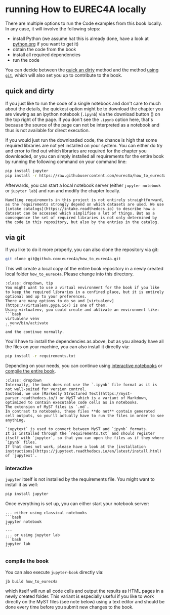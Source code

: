 # running How to EUREC4A locally

There are multiple options to run the Code examples from this book locally.
In any case, it will involve the following steps:
* install Python (we assume hat this is already done, have a look at [python.org](https://python.org) if you want to get it)
* obtain the code from the book
* install all required dependencies
* run the code

You can decide between the [quick an dirty](#quick-and-dirty) method and the method [using `git`](#via-git), which will also set you up to contribute to the book.

## quick and dirty
If you just like to run the code of a single notebook and don't care to much about the details, the quickest option might be to download the chapter you are viewing as an ipython notebook (`.ipynb`) via the download button (<i class="fas fa-download"></i>) on the top right of the page. If you don't see the `.ipynb` option here, that's because the source of the page can not be interpreted as a notebook and thus is not available for direct execution.

If you would just run the downloaded code, the chance is high that some required libraries are not yet installed on your system. You can either do try and error to find out which libraries are required for the chapter you downloaded, or you can simply installed all requirements for the entire book by running the following command on your command line:
```bash
pip install jupyter
pip install -r https://raw.githubusercontent.com/eurec4a/how_to_eurec4a/master/requirements.txt
```

Afterwards, you can start a local notebook server (either `jupyter notebook` or `jupyter lab`) and run and modify the chapter locally.

```{note}
Handling requirements in this project is not entirely straightforward, as the requirements strongly depend on which datasets are used. We use [intake catalogs](https://intake.readthedocs.io) to describe how a dataset can be accessed which simplifies a lot of things. But as a consequence the set of required libraries is not only determined by the code in this repository, but also by the entries in the catalog.
```

## via git

If you like to do it more properly, you can also clone the repository via git:

```bash
git clone git@github.com:eurec4a/how_to_eurec4a.git
```

This will create a local copy of the entire book repository in a newly created local folder `how_to_eurec4a`.
Please change into this directory.

````{admonition} Maybe use a virtual environment
:class: dropdown, tip
You might want to use a virtual environment for the book if you like to keep the required libraries in a confined place, but it is entirely optional and up to your preferences.
There are many options to do so and [virtualenv](https://virtualenv.pypa.io/) is one of them.
Using virtualenv, you could create and aktivate an environment like:
```bash
virtualenv venv
. venv/bin/activate
```
and the continue normally.
````
You'll have to install the dependencies as above, but as you already have all the files on your machine, you can also install it directly via:

```bash
pip install -r requirements.txt
```

Depending on your needs, you can continue using [interactive notebooks](#interactive) or [compile the entire book](#compile-the-book).

```{admonition} About MyST notebooks.
:class: dropdown
Internally, the book does not use the `.ipynb` file format as it is not well-suited for version control.
Instead, we use [Markedly Structured Text](https://myst-parser.readthedocs.io/) or MyST which is a variant of Markdown, optimized to contain executable code cells as in notebooks.
The extension of MyST files is `.md`.
In contrast to notebooks, these files **do not** contain generated cell outputs, so you'll actually have to run the files in order to see anything.

`jupytext` is used to convert between MyST and `ipynb` formats.
It is installed through the `requirements.txt` and should register itself with `jupyter`, so that you can open the files as if they where `ipynb` files.
If that does not work, please have a look at the [installation instructions](https://jupytext.readthedocs.io/en/latest/install.html) of `jupytext`.
```

### interactive
`jupyter` itself is not installed by the requirements file. You might want to install it as well:

```bash
pip install jupyter
```

Once everything is set up, you can either start your notebook server:
````{panels}
... either using classical notebooks
```bash
jupyter notebook
```
---
... or using jupyter lab
```bash
jupyter lab
```
````

### compile the book
You can also execute `jupyter-book` directly via:
```bash
jb build how_to_eurec4a
```
which itself will run all code cells and output the results as HTML pages in a newly created folder.
This variant is especially useful if you like to work directly on the MyST files (see note below) using a text editor and should be done every time before you submit new changes to the book.
